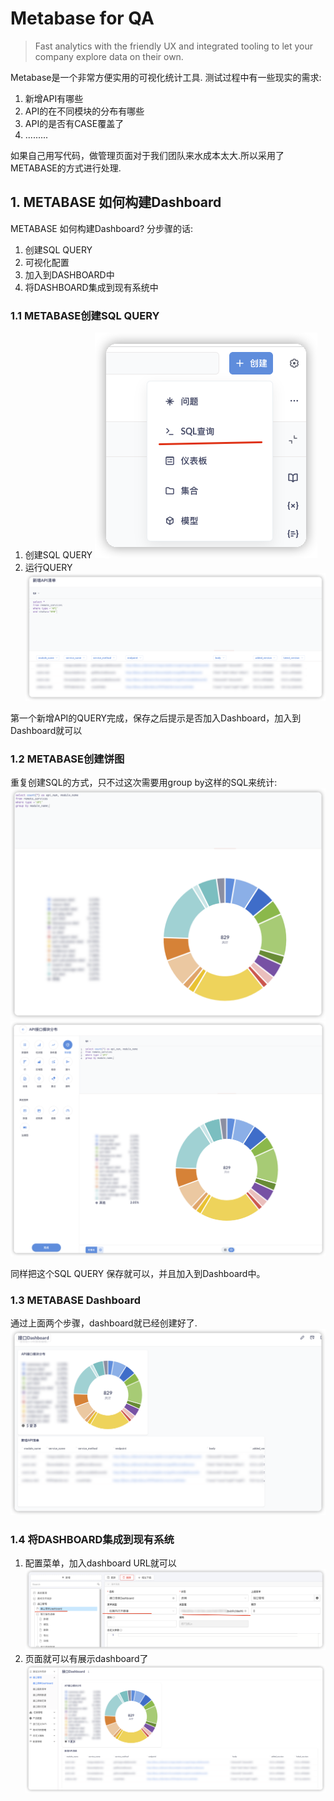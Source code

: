 # Metabase for QA

> Fast analytics with the friendly UX and integrated tooling to let your company explore data on their own.


Metabase是一个非常方便实用的可视化统计工具.
测试过程中有一些现实的需求:
1. 新增API有哪些
2. API的在不同模块的分布有哪些
3. API的是否有CASE覆盖了
4. .........

如果自己用写代码，做管理页面对于我们团队来水成本太大.所以采用了METABASE的方式进行处理.

## 1. METABASE 如何构建Dashboard

METABASE 如何构建Dashboard? 分步骤的话:
1. 创建SQL QUERY
2. 可视化配置
3. 加入到DASHBOARD中
4. 将DASHBOARD集成到现有系统中

### 1.1 METABASE创建SQL QUERY

1. 创建SQL QUERY
![](./2023-09-14-14-58-10.png)
2. 运行QUERY
![](./2023-09-14-14-58-35.png)

第一个新增API的QUERY完成，保存之后提示是否加入Dashboard，加入到Dashboard就可以

### 1.2 METABASE创建饼图

重复创建SQL的方式，只不过这次需要用group by这样的SQL来统计:
![](./2023-09-14-15-00-18.png)
![](./2023-09-14-15-07-05.png)

同样把这个SQL QUERY 保存就可以，并且加入到Dashboard中。

### 1.3 METABASE Dashboard

通过上面两个步骤，dashboard就已经创建好了.
![](./2023-09-14-15-01-43.png)

### 1.4 将DASHBOARD集成到现有系统

1. 配置菜单，加入dashboard  URL就可以
![](./2023-09-14-15-03-06.png)
2. 页面就可以有展示dashboard了
![](./2023-09-14-15-04-10.png)